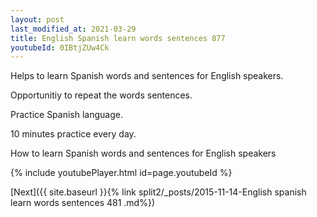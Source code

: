 ```yaml
---
layout: post
last_modified_at: 2021-03-29
title: English Spanish learn words sentences 877 
youtubeId: 0IBtjZUw4Ck
---
```

 
 
Helps to learn Spanish words and sentences for English speakers.

Opportunitiy to repeat the words sentences. 

Practice Spanish language. 
 
10 minutes practice every day. 
 
How to learn Spanish words and sentences for English speakers 
 
{% include youtubePlayer.html id=page.youtubeId %}
 
 
[Next]({{ site.baseurl }}{% link  split2/_posts/2015-11-14-English spanish learn words sentences 481 .md%})
 
